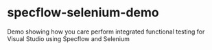 # specflow-selenium-demo
Demo showing how you care perform integrated functional testing for Visual Studio using Specflow and Selenium
